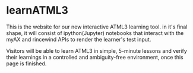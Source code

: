 # learnATML3
This is the website for our new interactive ATML3 learning tool.
in it's final shape, it will consist of ipython(Jupyter) notebooks that interact with the myAX and rincewind APIs to render the learner's test input.

Visitors will be able to learn ATML3 in simple, 5-minute lessons and verify their learnings in a controlled and ambiguity-free environment, once this page is finished.
